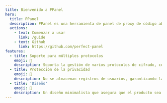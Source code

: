 ```yaml
---
title: Bienvenido a PPanel
hero:
  title: PPanel
  description: PPanel es una herramienta de panel de proxy de código abierto, pura, profesional y perfecta, diseñada para ser su opción ideal para aprender y practicar.
  actions:
    - text: Comenzar a usar
      link: /guide
    - text: Github
      link: https://github.com/perfect-panel
features:
  - title: Soporte para múltiples protocolos
    emoji: 💎
    description: Soporta la gestión de varios protocolos de cifrado, como：shadowsocks, v2ray, trojan, hysteria2, tuic, entre otros.
  - title: Protección de la privacidad
    emoji: 🌈
    description: No se almacenan registros de usuarios, garantizando la privacidad y seguridad del usuario.
  - title: 'Diseño'
    emoji: 🚀
    description: Un diseño minimalista que asegura que el producto sea fácil de usar, manteniendo al mismo tiempo la integridad de la lógica del negocio.
---
```

